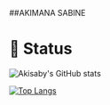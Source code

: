 ##AKIMANA SABINE

### <h1> :abacus: Status </h1>
<p align="center">

![Akisaby's GitHub stats](https://github-readme-stats.vercel.app/api?username=Akisaby&show_icons=true&count_private=true&hide_border=true&bg_color=0000)

[![Top Langs](https://github-readme-stats.vercel.app/api/top-langs/?username=Akisaby&layout=compact&show_icons=true&hide_border=true&bg_color=0000)](https://github.com/Akisaby/github-readme-stats)

</p>
